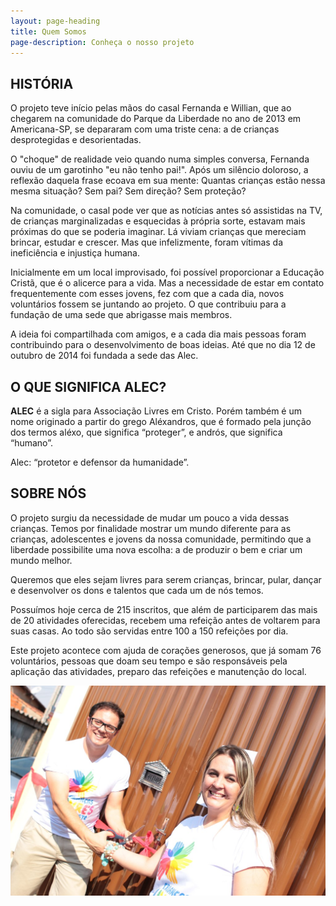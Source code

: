 ```yaml
---
layout: page-heading
title: Quem Somos
page-description: Conheça o nosso projeto
---
```

## HISTÓRIA

O projeto teve início pelas mãos do casal Fernanda e Willian, que ao chegarem na comunidade do Parque da Liberdade no ano de 2013 em Americana-SP, se depararam com uma triste cena: a de crianças desprotegidas e desorientadas.

O "choque" de realidade veio quando numa simples conversa, Fernanda ouviu de um garotinho "eu não tenho pai!". Após um silêncio doloroso, a reflexão daquela frase ecoava em sua mente: Quantas crianças estão nessa mesma situação? Sem pai? Sem direção? Sem proteção?

Na comunidade, o casal pode ver que as notícias antes só assistidas na TV, de crianças marginalizadas e esquecidas à própria sorte, estavam mais próximas do que se poderia imaginar. Lá viviam crianças que mereciam brincar, estudar e crescer. Mas que infelizmente, foram vítimas da ineficiência e injustiça humana.

Inicialmente em um local improvisado, foi possível proporcionar a Educação Cristã, que é o alicerce para a vida. Mas a necessidade de estar em contato frequentemente com esses jovens, fez com que a cada dia, novos voluntários fossem se juntando ao projeto. O que contribuiu para a fundação de uma sede que abrigasse mais membros.

A ideia foi compartilhada com amigos, e a cada dia mais pessoas foram contribuindo para o desenvolvimento de boas ideias. Até que no dia 12 de outubro de 2014 foi fundada a sede das Alec.

## O QUE SIGNIFICA ALEC?

**ALEC** é a sigla para Associação Livres em Cristo. Porém também é um nome originado a partir do grego Aléxandros, que é formado pela junção dos termos aléxo, que significa “proteger”, e andrós, que significa “humano”.

Alec: “protetor e defensor da humanidade”.

## SOBRE NÓS

O projeto surgiu da necessidade de mudar um pouco a vida dessas crianças. Temos por finalidade mostrar um mundo diferente para as crianças, adolescentes e jovens da nossa comunidade, permitindo que a liberdade possibilite uma nova escolha: a de produzir o bem e criar um mundo melhor.

Queremos que eles sejam livres para serem crianças, brincar, pular, dançar e desenvolver os dons e talentos que cada um de nós temos.

Possuímos hoje cerca de 215 inscritos, que além de participarem das mais de 20 atividades oferecidas, recebem uma refeição antes de voltarem para suas casas. Ao todo são servidas entre 100 a 150 refeições por dia.

Este projeto acontece com ajuda de corações generosos, que já somam 76 voluntários, pessoas que doam seu tempo e são responsáveis pela aplicação das atividades, preparo das refeições e manutenção do local.

![Fundadores](assets/images/fundadores.jpg)
